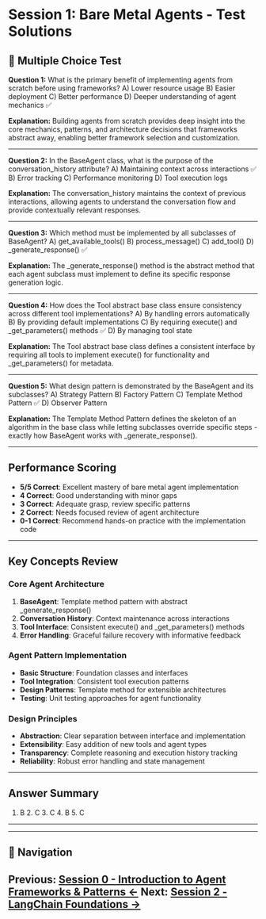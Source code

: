 # Session 1: Bare Metal Agents - Test Solutions

## 📝 Multiple Choice Test

**Question 1:** What is the primary benefit of implementing agents from scratch before using frameworks?
A) Lower resource usage
B) Easier deployment
C) Better performance
D) Deeper understanding of agent mechanics ✅

**Explanation:** Building agents from scratch provides deep insight into the core mechanics, patterns, and architecture decisions that frameworks abstract away, enabling better framework selection and customization.

---

**Question 2:** In the BaseAgent class, what is the purpose of the conversation_history attribute?
A) Maintaining context across interactions ✅
B) Error tracking
C) Performance monitoring
D) Tool execution logs

**Explanation:** The conversation_history maintains the context of previous interactions, allowing agents to understand the conversation flow and provide contextually relevant responses.

---

**Question 3:** Which method must be implemented by all subclasses of BaseAgent?
A) get_available_tools()
B) process_message()
C) add_tool()
D) _generate_response() ✅

**Explanation:** The _generate_response() method is the abstract method that each agent subclass must implement to define its specific response generation logic.

---

**Question 4:** How does the Tool abstract base class ensure consistency across different tool implementations?
A) By handling errors automatically
B) By providing default implementations
C) By requiring execute() and _get_parameters() methods ✅
D) By managing tool state

**Explanation:** The Tool abstract base class defines a consistent interface by requiring all tools to implement execute() for functionality and _get_parameters() for metadata.

---

**Question 5:** What design pattern is demonstrated by the BaseAgent and its subclasses?
A) Strategy Pattern
B) Factory Pattern
C) Template Method Pattern ✅
D) Observer Pattern

**Explanation:** The Template Method Pattern defines the skeleton of an algorithm in the base class while letting subclasses override specific steps - exactly how BaseAgent works with _generate_response().

---

## Performance Scoring

- **5/5 Correct**: Excellent mastery of bare metal agent implementation
- **4 Correct**: Good understanding with minor gaps
- **3 Correct**: Adequate grasp, review specific patterns
- **2 Correct**: Needs focused review of agent architecture
- **0-1 Correct**: Recommend hands-on practice with the implementation code

---

## Key Concepts Review

### Core Agent Architecture

1. **BaseAgent**: Template method pattern with abstract _generate_response()
2. **Conversation History**: Context maintenance across interactions
3. **Tool Interface**: Consistent execute() and _get_parameters() methods
4. **Error Handling**: Graceful failure recovery with informative feedback

### Agent Pattern Implementation

- **Basic Structure**: Foundation classes and interfaces
- **Tool Integration**: Consistent tool execution patterns
- **Design Patterns**: Template method for extensible architectures
- **Testing**: Unit testing approaches for agent functionality

### Design Principles

- **Abstraction**: Clear separation between interface and implementation
- **Extensibility**: Easy addition of new tools and agent types
- **Transparency**: Complete reasoning and execution history tracking
- **Reliability**: Robust error handling and state management

---

## Answer Summary

1. B  2. C  3. C  4. B  5. C

---
---

## 🧭 Navigation

**Previous:** [Session 0 - Introduction to Agent Frameworks & Patterns ←](Session0_Introduction_to_Agent_Frameworks_Patterns.md)
**Next:** [Session 2 - LangChain Foundations →](Session2_LangChain_Foundations.md)
---
